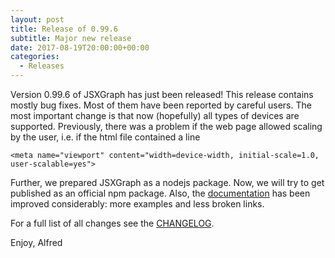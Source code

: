 ```yaml
---
layout: post
title: Release of 0.99.6
subtitle: Major new release
date: 2017-08-19T20:00:00+00:00
categories:
  - Releases
---
```

Version 0.99.6 of JSXGraph has just been released! This release contains mostly bug fixes. Most of them have been reported by careful users. The most important change is that now (hopefully) all types of devices are supported. Previously, there was a problem if the web page allowed scaling by the user, i.e. if the html file contained a line

    <meta name="viewport" content="width=device-width, initial-scale=1.0, user-scalable=yes">
    
Further, we prepared JSXGraph as a nodejs package. Now, we will try to get published as an official npm package.
Also, the [documentation](http://jsxgraph.uni-bayreuth.de/docs) has been improved considerably: more examples and less broken links.
    
For a full list of all changes see the [CHANGELOG](https://github.com/jsxgraph/jsxgraph/blob/master/CHANGELOG.md).

Enjoy, Alfred

